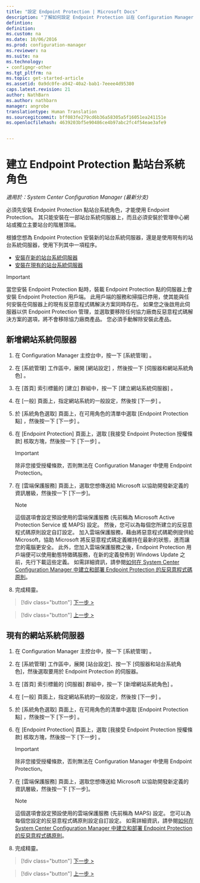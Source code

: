 ```yaml
---
title: "設定 Endpoint Protection | Microsoft Docs"
description: "了解如何設定 Endpoint Protection 以在 Configuration Manager 用戶端電腦上管理安全性和惡意程式碼。"
defintion: 
definition: 
ms.custom: na
ms.date: 10/06/2016
ms.prod: configuration-manager
ms.reviewer: na
ms.suite: na
ms.technology:
- configmgr-other
ms.tgt_pltfrm: na
ms.topic: get-started-article
ms.assetid: 0a9dc0fe-a942-40a2-bab1-7eeee4d95380
caps.latest.revision: 21
author: NathBarn
ms.author: nathbarn
manager: angrobe
translationtype: Human Translation
ms.sourcegitcommit: bff083fe279cd6b36a58305a5f16051ea241151e
ms.openlocfilehash: 4639203bf5e90486ce4b97abc2fc4f54eae3afe9


---
```

# <a name="create-an-endpoint-protection-point-site-system-role"></a>建立 Endpoint Protection 點站台系統角色

*適用於：System Center Configuration Manager (最新分支)*

 必須先安裝 Endpoint Protection 點站台系統角色，才能使用 Endpoint Protection。 其只能安裝在一部站台系統伺服器上，而且必須安裝於管理中心網站或獨立主要站台的階層頂端。

 根據您想為 Endpoint Protection 安裝新的站台系統伺服器，還是是使用現有的站台系統伺服器，使用下列其中一項程序。
 - [安裝在新的站台系統伺服器](#new-site-system-server)
 - [安裝在現有的站台系統伺服器](#existing-site-system-server)

> [!IMPORTANT]
>  當您安裝 Endpoint Protection 點時，裝載 Endpoint Protection 點的伺服器上會安裝 Endpoint Protection 用戶端。 此用戶端的服務和掃描已停用，使其能與任何安裝在伺服器上的現有反惡意程式碼解決方案同時存在。 如果您之後啟用此伺服器以供 Endpoint Protection 管理，並選取要移除任何協力廠商反惡意程式碼解決方案的選項，將不會移除協力廠商產品。 您必須手動解除安裝此產品。

## <a name="new-site-system-server"></a>新增網站系統伺服器

1.  在 Configuration Manager 主控台中，按一下 [系統管理] 。

2.  在 [系統管理]  工作區中，展開 [網站設定] ，然後按一下 [伺服器和網站系統角色] 。

3.  在 [首頁]  索引標籤的 [建立]  群組中，按一下 [建立網站系統伺服器] 。

4.  在 [一般]  頁面上，指定網站系統的一般設定，然後按 [下一步] 。

5.  於 [系統角色選取]  頁面上，在可用角色的清單中選取 [Endpoint Protection 點]  ，然後按一下 [下一步] 。

6.  在 [Endpoint Protection]  頁面上，選取 [我接受 Endpoint Protection 授權條款]  核取方塊，然後按一下 [下一步] 。

    > [!IMPORTANT]
    >  除非您接受授權條款，否則無法在 Configuration Manager 中使用 Endpoint Protection。

7.  在 [雲端保護服務] 頁面上，選取您想傳送給 Microsoft 以協助開發新定義的資訊層級，然後按一下 [下一步]。

    > [!NOTE]
    >  這個選項會設定預設使用的雲端保護服務 (先前稱為 Microsoft Active Protection Service 或 MAPS) 設定。 然後，您可以為每個您所建立的反惡意程式碼原則設定自訂設定。 加入雲端保護服務，藉由將惡意程式碼範例提供給 Microsoft，協助 Microsoft 將反惡意程式碼定義維持在最新的狀態，進而讓您的電腦更安全。 此外，您加入雲端保護服務之後，Endpoint Protection 用戶端便可以使用動態特徵碼服務，在新的定義發佈到 Windows Update 之前，先行下載這些定義。 如需詳細資訊，請參閱[如何在 System Center Configuration Manager 中建立和部署 Endpoint Protection 的反惡意程式碼原則](endpoint-antimalware-policies.md)。

8.  完成精靈。

> [!div class="button"]
[下一步 >](endpoint-configure-alerts.md)

> [!div class="button"]
[上一步 >](endpoint-protection-configure.md)

## <a name="existing-site-system-server"></a>現有的網站系統伺服器

1.  在 Configuration Manager 主控台中，按一下 [系統管理] 。

2.  在 [系統管理] 工作區中，展開 [站台設定]、按一下 [伺服器和站台系統角色]，然後選取要用於 Endpoint Protection 的伺服器。

3.  在 [首頁]  索引標籤的 [伺服器]  群組中，按一下 [新增網站系統角色] 。

4.  在 [一般]  頁面上，指定網站系統的一般設定，然後按 [下一步] 。

5.  於 [系統角色選取]  頁面上，在可用角色的清單中選取 [Endpoint Protection 點]  ，然後按一下 [下一步] 。

6.  在 [Endpoint Protection]  頁面上，選取 [我接受 Endpoint Protection 授權條款]  核取方塊，然後按一下 [下一步] 。

    > [!IMPORTANT]
    >  除非您接受授權條款，否則無法在 Configuration Manager 中使用 Endpoint Protection。

7.  在 [雲端保護服務] 頁面上，選取您想傳送給 Microsoft 以協助開發新定義的資訊層級，然後按一下 [下一步]。

    > [!NOTE]
    >  這個選項會設定預設使用的雲端保護服務 (先前稱為 MAPS) 設定。 您可以為每個您設定的反惡意程式碼原則設定自訂設定。 如需詳細資訊，請參閱[如何在 System Center Configuration Manager 中建立和部署 Endpoint Protection 的反惡意程式碼原則](endpoint-antimalware-policies.md)。

8.  完成精靈。

> [!div class="button"]
[下一步 >](endpoint-configure-alerts.md)

> [!div class="button"]
[上一步 >](endpoint-protection-configure.md)



<!--HONumber=Dec16_HO3-->



